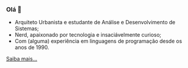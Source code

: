 ### Olá 👋

* Arquiteto Urbanista e estudante de Análise e Desenvolvimento de Sistemas;
* Nerd, apaixonado por tecnologia e insaciávelmente curioso;
* Com (alguma) experiência em linguagens de programação desde os anos de 1990.

<a href="felipegandra.com" target="_blank">Saiba mais...</a>

